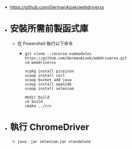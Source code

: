 - https://github.com/GermanAizek/webdriverxx
- # 安裝所需前製函式庫
	- 在 Powershell 執行以下命令
		- ```pwsh
		  git clone --recurse-submodules https://github.com/GermanAizek/webdriverxx.git
		  cd webdriverxx
		  
		  vcpkg install picojson
		  scoop install curl
		  scoop bucket add java
		  scoop install openjdk
		  scoop install selenium
		  
		  mkdir build
		  cd build
		  cmake ../src
		  ```
- # 執行 ChromeDriver
	- `java -jar selenium.jar standalone`